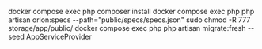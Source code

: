 docker compose exec php composer install
docker compose exec php php artisan orion:specs --path="public/specs/specs.json"
sudo chmod -R 777 storage/app/public/
docker compose exec php php artisan migrate:fresh --seed
AppServiceProvider